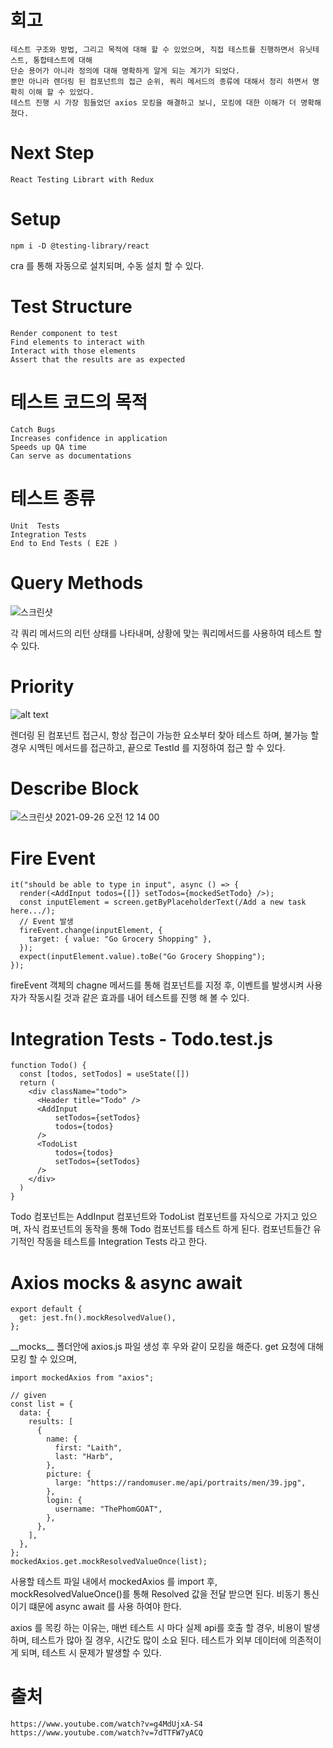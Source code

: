 # 회고

```
테스트 구조와 방법, 그리고 목적에 대해 할 수 있었으며, 직접 테스트를 진행하면서 유닛테스트, 통합테스트에 대해
단순 용어가 아니라 정의에 대해 명확하게 알게 되는 계기가 되었다.
뿐만 아니라 렌더링 된 컴포넌트의 접근 순위, 쿼리 메서드의 종류에 대해서 정리 하면서 명확히 이해 할 수 있었다.
테스트 진행 시 가장 힘들었던 axios 모킹을 해결하고 보니, 모킹에 대한 이해가 더 명확해졌다.
```

# Next Step

```
React Testing Librart with Redux
```

# Setup

```
npm i -D @testing-library/react
```

cra 를 통해 자동으로 설치되며, 수동 설치 할 수 있다.

# Test Structure

```
Render component to test
Find elements to interact with
Interact with those elements
Assert that the results are as expected
```

# 테스트 코드의 목적

```
Catch Bugs
Increases confidence in application
Speeds up QA time
Can serve as documentations
```

# 테스트 종류

```
Unit  Tests
Integration Tests
End to End Tests ( E2E )
```

# Query Methods

![스크린샷](https://user-images.githubusercontent.com/40695665/134776269-bb0e6fc8-e2b8-4820-9a10-5b0cd89e3c27.png)

각 쿼리 메서드의 리턴 상태를 나타내며, 상황에 맞는 쿼리메서드를 사용하여 테스트 할 수 있다.

# Priority

![alt text](https://user-images.githubusercontent.com/40695665/134767397-519c50eb-4acf-4cf6-89e0-a039ff2b89db.png)

렌더링 된 컴포넌트 접근시, 항상 접근이 가능한 요소부터 찾아 테스트 하며, 불가능 할경우 시멕틴 메서드를 접근하고, 끝으로 TestId 를 지정하여 접근 할 수 있다.

# Describe Block

![스크린샷 2021-09-26 오전 12 14 00](https://user-images.githubusercontent.com/40695665/134776412-260d7459-2181-4ab0-9eb9-b3cfea863b3b.png)

# Fire Event

```
it("should be able to type in input", async () => {
  render(<AddInput todos={[]} setTodos={mockedSetTodo} />);
  const inputElement = screen.getByPlaceholderText(/Add a new task here.../);
  // Event 발생
  fireEvent.change(inputElement, {
    target: { value: "Go Grocery Shopping" },
  });
  expect(inputElement.value).toBe("Go Grocery Shopping");
});
```

fireEvent 객체의 chagne 메서드를 통해 컴포넌트를 지정 후, 이벤트를 발생시켜 사용자가 작동시킬 것과 같은 효과를 내어 테스트를 진행 해 볼 수 있다.

# Integration Tests - Todo.test.js

```
function Todo() {
  const [todos, setTodos] = useState([])
  return (
    <div className="todo">
      <Header title="Todo" />
      <AddInput
          setTodos={setTodos}
          todos={todos}
      />
      <TodoList
          todos={todos}
          setTodos={setTodos}
      />
    </div>
  )
}
```

Todo 컴포넌트는 AddInput 컴포넌트와 TodoList 컴포넌트를 자식으로 가지고 있으며, 자식 컴포넌트의 동작을 통해 Todo 컴포넌트를 테스트 하게 된다. 컴포넌트들간 유기적인 작동을 테스트를 Integration Tests 라고 한다.

# Axios mocks & async await

```
export default {
  get: jest.fn().mockResolvedValue(),
};
```

\_\_mocks\_\_ 폴더안에 axios.js 파일 생성 후 우와 같이 모킹을 해준다. get 요청에 대해 모킹 할 수 있으며,

```
import mockedAxios from "axios";

// given
const list = {
  data: {
    results: [
      {
        name: {
          first: "Laith",
          last: "Harb",
        },
        picture: {
          large: "https://randomuser.me/api/portraits/men/39.jpg",
        },
        login: {
          username: "ThePhomGOAT",
        },
      },
    ],
  },
};
mockedAxios.get.mockResolvedValueOnce(list);
```

사용할 테스트 파일 내에서 mockedAxios 를 import 후, mockResolvedValueOnce()를 통해 Resolved 값을 전달 받으면 된다. 비동기 통신이기 떄문에 async await 를 사용 하여야 한다.

axios 를 목킹 하는 이유는, 매번 테스트 시 마다 실제 api를 호출 할 경우, 비용이 발생하며, 테스트가 많아 질 경우, 시간도 많이 소요 된다. 테스트가 외부 데이터에 의존적이게 되며, 테스트 시 문제가 발생할 수 있다.

# 출처

```
https://www.youtube.com/watch?v=g4MdUjxA-S4
https://www.youtube.com/watch?v=7dTTFW7yACQ
```
